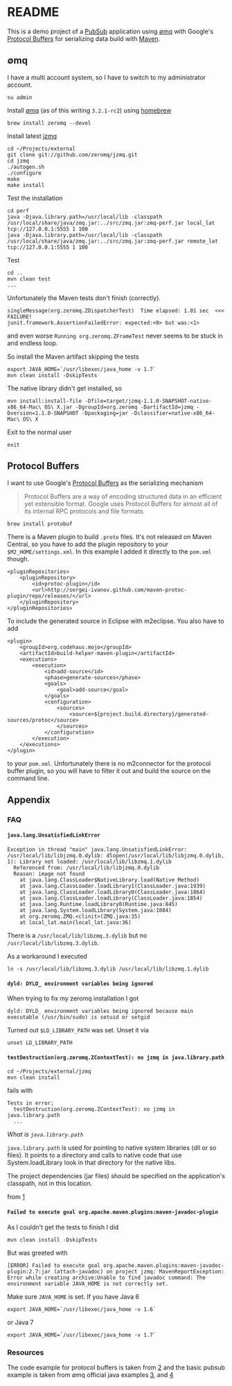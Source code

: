 # README #

This is a demo project of a [PubSub](http://en.wikipedia.org/wiki/Publish%E2%80%93subscribe_pattern) application using [∅mq](http://www.zeromq.org/) with Google's [Protocol Buffers](http://code.google.com/p/protobuf/) for serializing data build with [Maven](http://maven.apache.org/).

## ∅mq ##

I have a multi account system, so I have to switch to my administrator account.
	
	su admin 

Install [∅mq](http://www.zeromq.org/) (as of this writing `3.2.1-rc2`) using [homebrew](http://mxcl.github.com/homebrew/)

	brew install zeromq --devel

Install latest [jzmq](https://github.com/zeromq/jzmq)

	cd ~/Projects/external
	git clone git://github.com/zeromq/jzmq.git
	cd jzmq
	./autogen.sh
	./configure
	make
	make install

Test the installation

	cd perf
	java -Djava.library.path=/usr/local/lib -classpath /usr/local/share/java/zmq.jar:../src/zmq.jar:zmq-perf.jar local_lat tcp://127.0.0.1:5555 1 100
	java -Djava.library.path=/usr/local/lib -classpath /usr/local/share/java/zmq.jar:../src/zmq.jar:zmq-perf.jar remote_lat tcp://127.0.0.1:5555 1 100

Test

	cd ..
	mvn clean test
	...

Unfortunately the Maven tests don't finish (correctly).

	singleMessage(org.zeromq.ZDispatcherTest)  Time elapsed: 1.01 sec  <<< FAILURE!
	junit.framework.AssertionFailedError: expected:<0> but was:<1>

and even worse `Running org.zeromq.ZFrameTest` never seems to be stuck in and endless loop.

So install the Maven artifact skipping the tests

	export JAVA_HOME=`/usr/libexec/java_home -v 1.7`
	mvn clean install -DskipTests

The native library didn't get installed, so

	mvn install:install-file -Dfile=target/jzmq-1.1.0-SNAPSHOT-native-x86_64-Mac\ OS\ X.jar -DgroupId=org.zeromq -DartifactId=jzmq -Dversion=1.1.0-SNAPSHOT -Dpackaging=jar -Dclassifier=native-x86_64-Mac\ OS\ X

Exit to the normal user

	exit

## Protocol Buffers ##

I want to use Google's [Protocol Buffers](http://code.google.com/p/protobuf/) as the serializing mechanism

> Protocol Buffers are a way of encoding structured data in an efficient yet extensible format. Google uses Protocol Buffers for almost all of its internal RPC protocols and file formats.

	brew install protobuf

There is a Maven plugin to build `.proto` files. It's not released on Maven Central, so you have to add the plugin repository to your `$M2_HOME/settings.xml`. In this example I added it directly to the `pom.xml` though.

	<pluginRepositories>
        <pluginRepository>
            <id>protoc-plugin</id>
            <url>http://sergei-ivanov.github.com/maven-protoc-plugin/repo/releases/</url>
        </pluginRepository>
    </pluginRepositories>

To include the generated source in Eclipse with m2eclipse. You also have to add

	<plugin>
		<groupId>org.codehaus.mojo</groupId>
		<artifactId>build-helper-maven-plugin</artifactId>
		<executions>
			<execution>
				<id>add-source</id>
				<phase>generate-sources</phase>
				<goals>
					<goal>add-source</goal>
				</goals>
				<configuration>
					<sources>
						<source>${project.build.directory}/generated-sources/protoc</source>
					</sources>
				</configuration>
			</execution>
		</executions>
	</plugin>

to your `pom.xml`. Unfortunately there is no m2connector for the protocol buffer plugin, so you will have to filter it out and build the source on the command line.

## Appendix ##

### FAQ ###

#### `java.lang.UnsatisfiedLinkError` ####

	Exception in thread "main" java.lang.UnsatisfiedLinkError: /usr/local/lib/libjzmq.0.dylib: dlopen(/usr/local/lib/libjzmq.0.dylib, 1): Library not loaded: /usr/local/lib/libzmq.1.dylib
	  Referenced from: /usr/local/lib/libjzmq.0.dylib
	  Reason: image not found
		at java.lang.ClassLoader$NativeLibrary.load(Native Method)
		at java.lang.ClassLoader.loadLibrary1(ClassLoader.java:1939)
		at java.lang.ClassLoader.loadLibrary0(ClassLoader.java:1864)
		at java.lang.ClassLoader.loadLibrary(ClassLoader.java:1854)
		at java.lang.Runtime.loadLibrary0(Runtime.java:845)
		at java.lang.System.loadLibrary(System.java:1084)
		at org.zeromq.ZMQ.<clinit>(ZMQ.java:35)
		at local_lat.main(local_lat.java:36)

There is a `/usr/local/lib/libzmq.3.dylib` but no `/usr/local/lib/libzmq.3.dylib`.

As a workaround I executed

	ln -s /usr/local/lib/libzmq.3.dylib /usr/local/lib/libzmq.1.dylib

#### `dyld: DYLD_ environment variables being ignored` ###

When trying to fix my zeromq installation I got

	dyld: DYLD_ environment variables being ignored because main executable (/usr/bin/sudo) is setuid or setgid

Turned out `$LD_LIBRARY_PATH` was set. Unset it via

	unset LD_LIBRARY_PATH 

#### `testDestruction(org.zeromq.ZContextTest): no jzmq in java.library.path` ####

	cd ~/Projects/external/jzmq
	mvn clean install

fails with

	Tests in error: 
	  testDestruction(org.zeromq.ZContextTest): no jzmq in java.library.path
	  ...

*What is `java.library.path`*

`java.library.path` is used for pointing to native system libraries (dll or so files). It points to a directory and calls to native code that use System.loadLibrary look in that directory for the native libs.

The project dependencies (jar files) should be specified on the application's classpath, not in this location.

from [1](http://stackoverflow.com/a/4195049/256853)

#### `Failed to execute goal org.apache.maven.plugins:maven-javadoc-plugin` ####	

As I couldn't get the tests to finish I did

	mvn clean install -DskipTests

But was greeted with

	[ERROR] Failed to execute goal org.apache.maven.plugins:maven-javadoc-plugin:2.7:jar (attach-javadoc) on project jzmq: MavenReportException: Error while creating archive:Unable to find javadoc command: The environment variable JAVA_HOME is not correctly set.

Make sure `JAVA_HOME` is set. If you have Java 6

	export JAVA_HOME=`/usr/libexec/java_home -v 1.6`

or Java 7

	export JAVA_HOME=`/usr/libexec/java_home -v 1.7`

### Resources ###

The code example for protocol buffers is taken from [2](http://stackoverflow.com/a/12109477/256853) and the basic pubsub example is taken from ∅mq official java examples [3](http://zguide.zeromq.org/java:psenvpub), and [4](http://zguide.zeromq.org/java:psenvsub)
